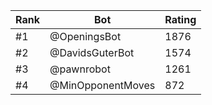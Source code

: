 Rank|Bot|Rating
---|---|---
#1|@OpeningsBot|1876
#2|@DavidsGuterBot|1574
#3|@pawnrobot|1261
#4|@MinOpponentMoves|872
